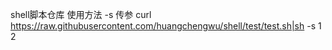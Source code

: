 shell脚本仓库
使用方法
-s   传参
curl https://raw.githubusercontent.com/huangchengwu/shell/test/test.sh|sh -s 1 2 
